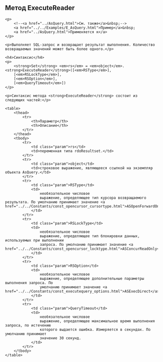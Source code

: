 <html>
<head>
    <title>AsQuery\ExecuteReader</title>
    <link rel="stylesheet" href="../../../common.css" />
</head>
<body>
    <h2>Метод ExecuteReader</h2>

    <p>
        <!--<a href="../AsQuery.html">См. также</a>&nbsp;-->
        <a href="../../Examples/E_AsQuery.html">Пример</a>&nbsp;
        <a href="../AsQuery.html">Применяется к</a>
    </p>

    <p>Выполняет SQL-запрос и возвращает результат выполнения. Количество возвращаемых значений может быть более одного.</p>

    <h4>Синтаксис</h4>
    <p>
        <strong>Set</strong> <em>rs</em> = <em>object</em>.<strong>ExecuteReader</strong>([<em>RSType</em>],
        [<em>RSLockType</em>],
        [<em>RSOption</em>],
        [<em>QueryTimeout</em>])
    </p>

    <p>Синтаксис метода <strong>ExecuteReader</strong> состоит из следующих частей:</p>

    <table>
        <thead>
            <tr>
                <th>Параметр</th>
                <th>Описание</th>
            </tr>
        </thead>
        <tbody>
            <tr>
                <td class="param">rs</td>
                <td>переменная типа rdoResultset.</td>
            </tr>
            <tr>
                <td class="param">object</td>
                <td>строковое выражение, являющееся ссылкой на экземпляр объекта AsQuery.</td>
            </tr>
            <tr>
                <td class="param">RSType</td>
                <td>
                    необязательное числовое
                    выражение, определяющее тип курсора возвращаемого результата. По умолчанию принимает значение <a href="../../Constants/const_opencursor_cursortype.html">ASOpenForwardOnly</a>.
                </td>
            </tr>
            <tr>
                <td class="param">RSLockType</td>
                <td>
                    необязательное числовое
                    выражение, определяющее тип блокировки данных, используемых при выполнении
                    запроса. По умолчанию принимает значение <a href="../../Constants/const_opencursor_locktype.html">ASConcurReadOnly</a>.
                </td>
            </tr>
            <tr>
                <td class="param">RSOption</td>
                <td>
                    необязательное числовое
                    выражение, определяющее дополнительные параметры выполнения запроса. По
                    умолчанию принимает значение <a href="../../Constants/const_executequery_options.html">ASExecDirect</a>.
                </td>
            </tr>
            <tr>
                <td class="param">QueryTimeout</td>
                <td>
                    необязательное числовое
                    выражение, определяющее максимальное время выполнения запроса, по истечению
                    которого выдается ошибка. Измеряется в секундах. По умолчанию принимает
                    значение 30 секунд.
                </td>
            </tr>
        </tbody>
    </table>
</body>
</html>
